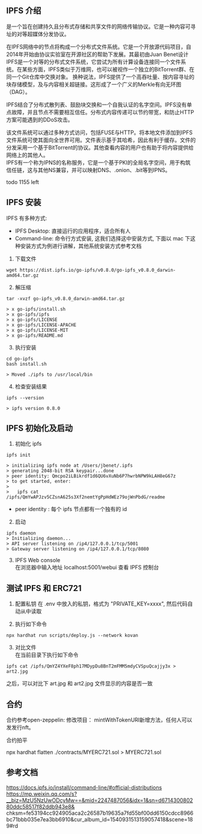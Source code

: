 ## IPFS 介绍   
是一个旨在创建持久且分布式存储和共享文件的网络传输协议。它是一种内容可寻址的对等超媒体分发协议。  

在IPFS网络中的节点将构成一个分布式文件系统。它是一个开放源代码项目，自2014年开始由协议实验室在开源社区的帮助下发展。其最初由Juan Benet设计    
IPFS是一个对等的分布式文件系统，它尝试为所有计算设备连接同一个文件系统。在某些方面，IPFS类似于万维网，也可以被视作一个独立的BitTorrent群、在同一个Git仓库中交换对象。 换种说法，IPFS提供了一个高吞吐量、按内容寻址的块存储模型，及与内容相关超链接。这形成了一个广义的Merkle有向无环图（DAG）。   

IPFS结合了分布式散列表、鼓励块交换和一个自我认证的名字空间。IPFS没有单点故障，并且节点不需要相互信任。分布式内容传递可以节约带宽，和防止HTTP方案可能遇到的DDoS攻击。  

该文件系统可以通过多种方式访问，包括FUSE与HTTP。将本地文件添加到IPFS文件系统可使其面向全世界可用。文件表示基于其哈希，因此有利于缓存。文件的分发采用一个基于BitTorrent的协议。其他查看内容的用户也有助于将内容提供给网络上的其他人。   
IPFS有一个称为IPNS的名称服务，它是一个基于PKI的全局名字空间，用于构筑信任链，这与其他NS兼容，并可以映射DNS、.onion、.bit等到IPNS。  

todo 1155 left

## IPFS 安装   
IPFS 有多种方式:  
- IPFS Desktop: 直接运行的应用程序，适合所有人
- Command-line: 命令行方式安装, 这我们选择这中安装方式, 下面以 mac 下这种安装方式为例进行讲解，其他系统安装方式参考文档
  
1) 下载文件  
```
wget https://dist.ipfs.io/go-ipfs/v0.8.0/go-ipfs_v0.8.0_darwin-amd64.tar.gz
```

2) 解压缩  
```angular2html
tar -xvzf go-ipfs_v0.8.0_darwin-amd64.tar.gz

> x go-ipfs/install.sh
> x go-ipfs/ipfs
> x go-ipfs/LICENSE
> x go-ipfs/LICENSE-APACHE
> x go-ipfs/LICENSE-MIT
> x go-ipfs/README.md
```

3) 执行安装  
```angular2html
cd go-ipfs
bash install.sh

> Moved ./ipfs to /usr/local/bin
```

4) 检查安装结果  
```angular2html
ipfs --version

> ipfs version 0.8.0
```

## IPFS 初始化及启动  
1) 初始化 ipfs   
```angular2html
ipfs init

> initializing ipfs node at /Users/jbenet/.ipfs
> generating 2048-bit RSA keypair...done
> peer identity: Qmcpo2iLBikrdf1d6QU6vXuNb6P7hwrbNPW9kLAH8eG67z
> to get started, enter:
>
>   ipfs cat /ipfs/QmYwAPJzv5CZsnA625s3Xf2nemtYgPpHdWEz79ojWnPbdG/readme
```

- peer identity : 每个 ipfs 节点都有一个独有的 id

2) 启动  
```angular2html
ipfs daemon
> Initializing daemon...
> API server listening on /ip4/127.0.0.1/tcp/5001
> Gateway server listening on /ip4/127.0.0.1/tcp/8080
```

3) IPFS Web console  
在浏览器中输入地址 localhost:5001/webui 查看 IPFS 控制台

## 测试 IPFS 和 ERC721 
1) 配置私钥
在 .env 中放入的私钥，格式为 "PRIVATE_KEY=xxxx", 然后代码自动从中读取

2) 执行如下命令  
```angular2html
npx hardhat run scripts/deploy.js --network kovan
```

3) 对比文件  
在当前目录下执行如下命令
```angular2html
ipfs cat /ipfs/QmYZ4YXeF8ph17MDypDu8BnT2mFMM5mdyCVSpuQcajjy3x > art2.jpg
```

之后，可以对比下 art.jpg 和 art2.jpg 文件显示的内容是否一致


## 合约
合约参考open-zeppelin:
修改项目：
mintWithTokenURI新增方法，任何人可以发发行nft。  

合约拍平  

npx hardhat flatten ./contracts/MYERC721.sol > MYERC721.sol


## 参考文档  
https://docs.ipfs.io/install/command-line/#official-distributions  
https://mp.weixin.qq.com/s?__biz=MzU5NzUwODcyMw==&mid=2247487056&idx=1&sn=d671430080280ddc58517f82ddb943e8&   chksm=fe53194cc924905aca2c26587b19635a7fd55bf00dd6150cdcc8966bc71bbb035e7ea3bb6910&cur_album_id=1540931513159057418&scene=189#rd  